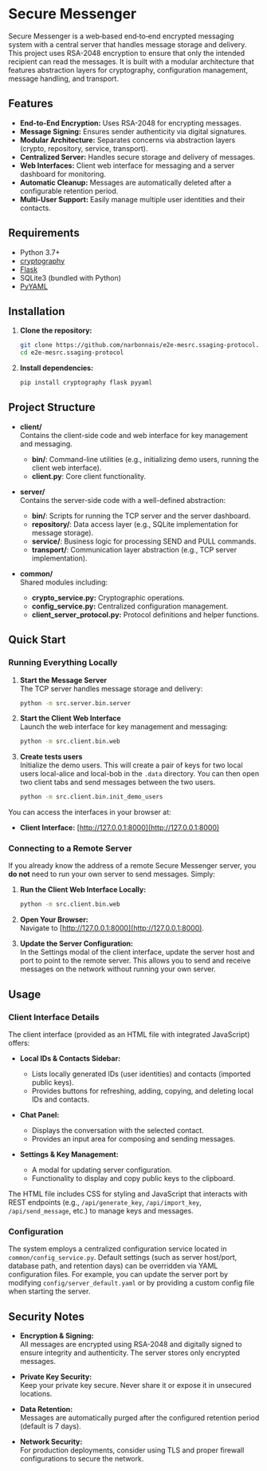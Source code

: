 # Secure Messenger

Secure Messenger is a web‐based end‐to‐end encrypted messaging system with a central server that handles message storage and delivery. This project uses RSA-2048 encryption to ensure that only the intended recipient can read the messages. It is built with a modular architecture that features abstraction layers for cryptography, configuration management, message handling, and transport.

## Features

- **End-to-End Encryption:** Uses RSA-2048 for encrypting messages.
- **Message Signing:** Ensures sender authenticity via digital signatures.
- **Modular Architecture:** Separates concerns via abstraction layers (crypto, repository, service, transport).
- **Centralized Server:** Handles secure storage and delivery of messages.
- **Web Interfaces:** Client web interface for messaging and a server dashboard for monitoring.
- **Automatic Cleanup:** Messages are automatically deleted after a configurable retention period.
- **Multi-User Support:** Easily manage multiple user identities and their contacts.

## Requirements

- Python 3.7+
- [cryptography](https://pypi.org/project/cryptography/)
- [Flask](https://pypi.org/project/Flask/)
- SQLite3 (bundled with Python)
- [PyYAML](https://pypi.org/project/PyYAML/)

## Installation

1. **Clone the repository:**

   ~~~bash
   git clone https://github.com/narbonnais/e2e-mesrc.ssaging-protocol.git
   cd e2e-mesrc.ssaging-protocol
   ~~~

2. **Install dependencies:**

   ~~~bash
   pip install cryptography flask pyyaml
   ~~~

## Project Structure

- **client/**  
  Contains the client-side code and web interface for key management and messaging.
  - **bin/**: Command-line utilities (e.g., initializing demo users, running the client web interface).
  - **client.py**: Core client functionality.

- **server/**  
  Contains the server-side code with a well-defined abstraction:
  - **bin/**: Scripts for running the TCP server and the server dashboard.
  - **repository/**: Data access layer (e.g., SQLite implementation for message storage).
  - **service/**: Business logic for processing SEND and PULL commands.
  - **transport/**: Communication layer abstraction (e.g., TCP server implementation).

- **common/**  
  Shared modules including:
  - **crypto_service.py:** Cryptographic operations.
  - **config_service.py:** Centralized configuration management.
  - **client_server_protocol.py:** Protocol definitions and helper functions.

## Quick Start

### Running Everything Locally

1. **Start the Message Server**  
   The TCP server handles message storage and delivery:
   
   ~~~bash
   python -m src.server.bin.server
   ~~~

2. **Start the Client Web Interface**  
   Launch the web interface for key management and messaging:
   
   ~~~bash
   python -m src.client.bin.web
   ~~~

3. **Create tests users**  
   Initialize the demo users. This will create a pair of keys for two local users local-alice and local-bob in the `.data` directory. You can then open two client tabs and send messages between the two users.

   ~~~bash
   python -m src.client.bin.init_demo_users
   ~~~

You can access the interfaces in your browser at:
- **Client Interface:** [http://127.0.0.1:8000](http://127.0.0.1:8000)

### Connecting to a Remote Server

If you already know the address of a remote Secure Messenger server, you **do not** need to run your own server to send messages. Simply:

1. **Run the Client Web Interface Locally:**

   ~~~bash
   python -m src.client.bin.web
   ~~~

2. **Open Your Browser:**  
   Navigate to [http://127.0.0.1:8000](http://127.0.0.1:8000).

3. **Update the Server Configuration:**  
   In the Settings modal of the client interface, update the server host and port to point to the remote server. This allows you to send and receive messages on the network without running your own server.

## Usage

### Client Interface Details

The client interface (provided as an HTML file with integrated JavaScript) offers:

- **Local IDs & Contacts Sidebar:**  
  - Lists locally generated IDs (user identities) and contacts (imported public keys).
  - Provides buttons for refreshing, adding, copying, and deleting local IDs and contacts.
  
- **Chat Panel:**  
  - Displays the conversation with the selected contact.
  - Provides an input area for composing and sending messages.
  
- **Settings & Key Management:**  
  - A modal for updating server configuration.
  - Functionality to display and copy public keys to the clipboard.

The HTML file includes CSS for styling and JavaScript that interacts with REST endpoints (e.g., `/api/generate_key`, `/api/import_key`, `/api/send_message`, etc.) to manage keys and messages.

### Configuration

The system employs a centralized configuration service located in `common/config_service.py`. Default settings (such as server host/port, database path, and retention days) can be overridden via YAML configuration files. For example, you can update the server port by modifying `config/server_default.yaml` or by providing a custom config file when starting the server.

## Security Notes

- **Encryption & Signing:**  
  All messages are encrypted using RSA-2048 and digitally signed to ensure integrity and authenticity. The server stores only encrypted messages.

- **Private Key Security:**  
  Keep your private key secure. Never share it or expose it in unsecured locations.

- **Data Retention:**  
  Messages are automatically purged after the configured retention period (default is 7 days).

- **Network Security:**  
  For production deployments, consider using TLS and proper firewall configurations to secure the network.

